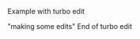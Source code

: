 Example with turbo edit
<crea-edit path="foo/bar/file.js" description="turbo edit description">

<!-- hello -->

"making some edits"
</crea-edit>
End of turbo edit
